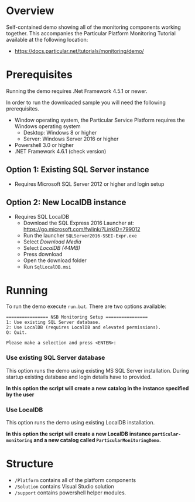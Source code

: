 # Overview

Self-contained demo showing all of the monitoring components working together. This accompanies the Particular Platform Monitoring Tutorial available at the following location:

- https://docs.particular.net/tutorials/monitoring/demo/

# Prerequisites

Running the demo requires .Net Framework 4.5.1 or newer. 

In order to run the downloaded sample you will need the following prerequisites.
 
- Window operating system, the Particular Service Platform requires the Windows operating system
  - Desktop: Windows 8 or higher
  - Server: Windows Server 2016 or higher
- Powershell 3.0 or higher
- .NET Framework 4.6.1 (check version)

## Option 1: Existing SQL Server instance

- Requires Microsoft SQL Server 2012 or higher and login setup  

## Option 2: New LocalDB instance

- Requires SQL LocalDB
  - Download the SQL Express 2016 Launcher at: https://go.microsoft.com/fwlink/?LinkID=799012
  - Run the launcher `SQLServer2016-SSEI-Expr.exe`
  - Select *Download Media*
  - Select *LocalDB (44MB)*
  - Press download
  - Open the download folder
  - Run `SqlLocalDB.msi`

# Running 

To run the demo execute `run.bat`. There are two options available:
```
================ NSB Monitoring Setup ================
1: Use existing SQL Server database.
2: Use LocalDB (requires LocalDB and elevated permissions).
Q: Quit.

Please make a selection and press <ENTER>:
```

### Use existing SQL Server database

This option runs the demo using existing MS SQL Server installation. During startup existing database and login details have to provided.

**In this option the script will create a new catalog in the instance specified by the user**

### Use LocalDB

This option runs the demo using existing LocalDB installation.

**In this option the script will create a new LocalDB instance `particular-monitoring` and a new catalog called `ParticularMonitoringDemo`.**

# Structure

- `/Platform` contains all of the platform components
- `/Solution` contains Visual Studio solution
- `/support` contains powershell helper modules.
